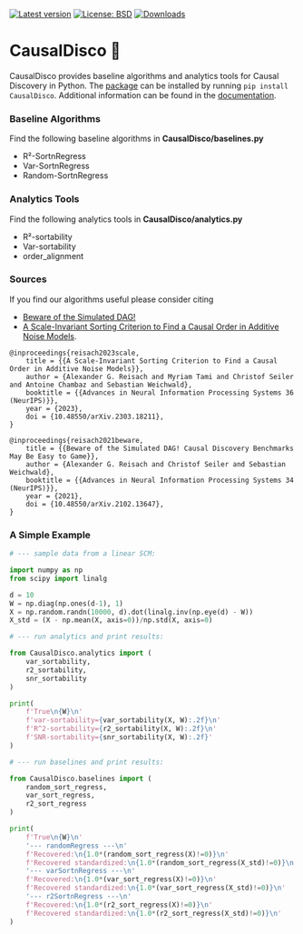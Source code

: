 [![Latest version](https://badge.fury.io/py/CausalDisco.svg)](https://badge.fury.io/py/CausalDisco)
[![License: BSD](https://img.shields.io/badge/License-BSD-blue.svg)](https://github.com/CausalDisco/CausalDisco/blob/main/LICENSE)
[![Downloads](https://static.pepy.tech/personalized-badge/CausalDisco?period=total&units=international_system&left_color=grey&right_color=green&left_text=Downloads)](https://pepy.tech/project/CausalDisco)


# CausalDisco 🪩

CausalDisco provides baseline algorithms and analytics tools for Causal Discovery in Python. The [package](https://pypi.org/project/CausalDisco/) can be installed by running `pip install CausalDisco`. Additional information can be found in the [documentation](https://causaldisco.github.io/CausalDisco/).

### Baseline Algorithms
Find the following baseline algorithms in __CausalDisco/baselines.py__
- R²-SortnRegress
- Var-SortnRegress
- Random-SortnRegress

### Analytics Tools
Find the following analytics tools in __CausalDisco/analytics.py__
- R²-sortability
- Var-sortability
- order_alignment

### Sources
If you find our algorithms useful please consider citing
- [Beware of the Simulated DAG!](https://proceedings.neurips.cc/paper_files/paper/2021/file/e987eff4a7c7b7e580d659feb6f60c1a-Supplemental.pdf)
- [A Scale-Invariant Sorting Criterion to Find a Causal Order in Additive Noise Models](https://arxiv.org/abs/2303.18211).
```
@inproceedings{reisach2023scale,
    title = {{A Scale-Invariant Sorting Criterion to Find a Causal Order in Additive Noise Models}},
    author = {Alexander G. Reisach and Myriam Tami and Christof Seiler and Antoine Chambaz and Sebastian Weichwald},
    booktitle = {{Advances in Neural Information Processing Systems 36 (NeurIPS)}},
    year = {2023},
    doi = {10.48550/arXiv.2303.18211},
}

@inproceedings{reisach2021beware,
    title = {{Beware of the Simulated DAG! Causal Discovery Benchmarks May Be Easy to Game}},
    author = {Alexander G. Reisach and Christof Seiler and Sebastian Weichwald},
    booktitle = {{Advances in Neural Information Processing Systems 34 (NeurIPS)}},
    year = {2021},
    doi = {10.48550/arXiv.2102.13647},
}
```

### A Simple Example
```python
# --- sample data from a linear SCM:

import numpy as np
from scipy import linalg

d = 10
W = np.diag(np.ones(d-1), 1)
X = np.random.randn(10000, d).dot(linalg.inv(np.eye(d) - W))
X_std = (X - np.mean(X, axis=0))/np.std(X, axis=0)

# --- run analytics and print results:

from CausalDisco.analytics import (
    var_sortability,
    r2_sortability,
    snr_sortability
)

print(
    f'True\n{W}\n'
    f'var-sortability={var_sortability(X, W):.2f}\n'
    f'R^2-sortability={r2_sortability(X, W):.2f}\n'
    f'SNR-sortability={snr_sortability(X, W):.2f}'
)

# --- run baselines and print results:

from CausalDisco.baselines import (
    random_sort_regress,
    var_sort_regress,
    r2_sort_regress
)

print(
    f'True\n{W}\n'
    '--- randomRegress ---\n'
    f'Recovered:\n{1.0*(random_sort_regress(X)!=0)}\n'
    f'Recovered standardized:\n{1.0*(random_sort_regress(X_std)!=0)}\n'
    '--- varSortnRegress ---\n'
    f'Recovered:\n{1.0*(var_sort_regress(X)!=0)}\n'
    f'Recovered standardized:\n{1.0*(var_sort_regress(X_std)!=0)}\n'
    '--- r2SortnRegress ---\n'
    f'Recovered:\n{1.0*(r2_sort_regress(X)!=0)}\n'
    f'Recovered standardized:\n{1.0*(r2_sort_regress(X_std)!=0)}\n'
)
```
